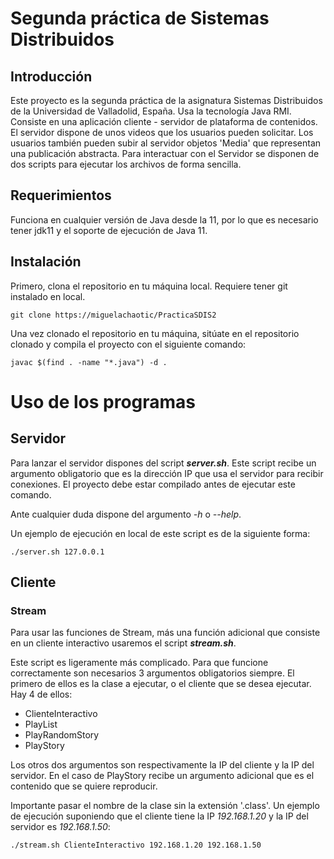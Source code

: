 # Segunda práctica de Sistemas Distribuidos

## Introducción

Este proyecto es la segunda práctica de la asignatura Sistemas Distribuidos de la Universidad de Valladolid, España. Usa la tecnología Java RMI.
Consiste en una aplicación cliente - servidor de plataforma de contenidos. El servidor dispone de unos videos que los usuarios pueden solicitar. 
Los usuarios también pueden subir al servidor objetos 'Media' que representan una publicación abstracta. Para interactuar con el Servidor se disponen de dos scripts para ejecutar los archivos de forma sencilla.

## Requerimientos

Funciona en cualquier versión de Java desde la 11, por lo que es necesario tener jdk11 y el soporte de ejecución de Java 11.

## Instalación

Primero, clona el repositorio en tu máquina local. Requiere tener git instalado en local.

```
git clone https://miguelachaotic/PracticaSDIS2
```

Una vez clonado el repositorio en tu máquina, sitúate en el repositorio clonado y compila el proyecto con el siguiente comando:

```
javac $(find . -name "*.java") -d .
```

# Uso de los programas

## Servidor

Para lanzar el servidor dispones del script **_server.sh_**. Este script recibe un argumento obligatorio que es la dirección IP que usa el servidor para recibir conexiones. El proyecto debe estar compilado antes de ejecutar este comando.

Ante cualquier duda dispone del argumento *_-h_* o *_--help_*.

Un ejemplo de ejecución en local de este script es de la siguiente forma:

```
./server.sh 127.0.0.1
```


## Cliente

### Stream

Para usar las funciones de Stream, más una función adicional que consiste en un cliente interactivo usaremos el script **_stream.sh_**.

Este script es ligeramente más complicado. Para que funcione correctamente son necesarios 3 argumentos obligatorios siempre. El primero de ellos es la clase a ejecutar, o el cliente que se desea ejecutar. Hay 4 de ellos:

- ClienteInteractivo
- PlayList
- PlayRandomStory
- PlayStory <Media>

Los otros dos argumentos son respectivamente la IP del cliente y la IP del servidor. En el caso de PlayStory recibe un argumento adicional que es el contenido que se quiere reproducir.

Importante pasar el nombre de la clase sin la extensión '.class'.  Un ejemplo de ejecución suponiendo que el cliente tiene la IP *_192.168.1.20_* y la IP del servidor es *_192.168.1.50_*:
```
./stream.sh ClienteInteractivo 192.168.1.20 192.168.1.50
```




























